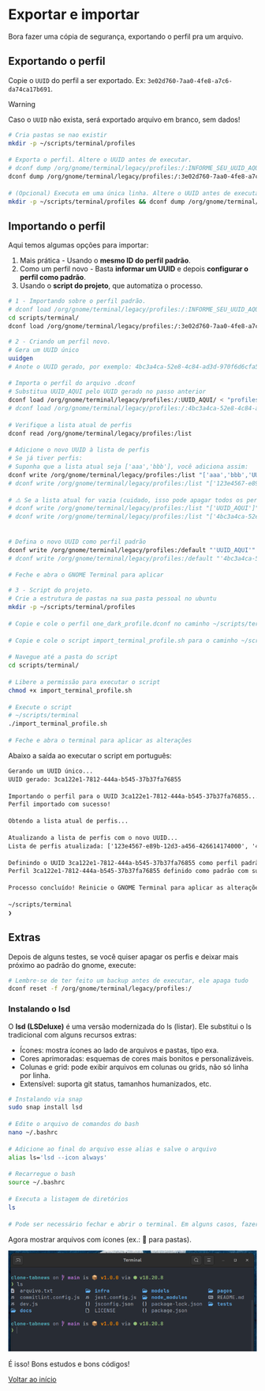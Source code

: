 # Exportar e importar

Bora fazer uma cópia de segurança, exportando o perfil pra um arquivo.

## Exportando o perfil

Copie o `UUID` do perfil a ser exportado. Ex: `3e02d760-7aa0-4fe8-a7c6-da74ca17b691`.

> [!WARNING]
>  
> Caso o `UUID` não exista, será exportado arquivo em branco, sem dados!

```bash
# Cria pastas se nao existir
mkdir -p ~/scripts/terminal/profiles

# Exporta o perfil. Altere o UUID antes de executar.
# dconf dump /org/gnome/terminal/legacy/profiles:/:INFORME_SEU_UUID_AQUI_NESSA_PARTE/ > ~/scripts/terminal/profiles/one_dark_profile.dconf
dconf dump /org/gnome/terminal/legacy/profiles:/:3e02d760-7aa0-4fe8-a7c6-da74ca17b691/ > ~/scripts/terminal/profiles/one_dark_profile.dconf

# (Opcional) Executa em uma única linha. Altere o UUID antes de executar.
mkdir -p ~/scripts/terminal/profiles && dconf dump /org/gnome/terminal/legacy/profiles:/:3e02d760-7aa0-4fe8-a7c6-da74ca17b691/ > ~/scripts/terminal/profiles/one_dark_profile.dconf
```

## Importando o perfil

Aqui temos algumas opções para importar:

1. Mais prática - Usando o **mesmo ID do perfil padrão**.
2. Como um perfil novo - Basta **informar um UUID** e depois **configurar o perfil como padrão**.
3. Usando o **script do projeto**, que automatiza o processo.

```bash
# 1 - Importando sobre o perfil padrão. 
# dconf load /org/gnome/terminal/legacy/profiles:/:INFORME_SEU_UUID_AQUI_NESSA_PARTE/ < "profiles/one_dark_profile.dconf"
cd scripts/terminal/
dconf load /org/gnome/terminal/legacy/profiles:/:3e02d760-7aa0-4fe8-a7c6-da74ca17b691/ < "profiles/one_dark_profile.dconf"
```

```bash
# 2 - Criando um perfil novo. 
# Gera um UUID único
uuidgen
# Anote o UUID gerado, por exemplo: 4bc3a4ca-52e8-4c84-ad3d-970f6d6cfa52

# Importa o perfil do arquivo .dconf
# Substitua UUID_AQUI pelo UUID gerado no passo anterior
dconf load /org/gnome/terminal/legacy/profiles:/:UUID_AQUI/ < "profiles/one_dark_profile.dconf"
# dconf load /org/gnome/terminal/legacy/profiles:/:4bc3a4ca-52e8-4c84-ad3d-970f6d6cfa52/ < "profiles/one_dark_profile.dconf"

# Verifique a lista atual de perfis
dconf read /org/gnome/terminal/legacy/profiles:/list

# Adicione o novo UUID à lista de perfis
# Se já tiver perfis:
# Suponha que a lista atual seja ['aaa','bbb'], você adiciona assim:
dconf write /org/gnome/terminal/legacy/profiles:/list "['aaa','bbb','UUID_AQUI']"
# dconf write /org/gnome/terminal/legacy/profiles:/list "['123e4567-e89b-12d3-a456-426614174000','4bc3a4ca-52e8-4c84-ad3d-970f6d6cfa52']"

# ⚠️ Se a lista atual for vazia (cuidado, isso pode apagar todos os perfis atuais):
# dconf write /org/gnome/terminal/legacy/profiles:/list "['UUID_AQUI']"
# dconf write /org/gnome/terminal/legacy/profiles:/list "['4bc3a4ca-52e8-4c84-ad3d-970f6d6cfa52']"


# Defina o novo UUID como perfil padrão
dconf write /org/gnome/terminal/legacy/profiles:/default "'UUID_AQUI'"
# dconf write /org/gnome/terminal/legacy/profiles:/default "'4bc3a4ca-52e8-4c84-ad3d-970f6d6cfa52'"

# Feche e abra o GNOME Terminal para aplicar
```

```bash
# 3 - Script do projeto.
# Crie a estrutura de pastas na sua pasta pessoal no ubuntu
mkdir -p ~/scripts/terminal/profiles

# Copie e cole o perfil one_dark_profile.dconf no caminho ~/scripts/terminal/profiles

# Copie e cole o script import_terminal_profile.sh para o caminho ~/scripts/terminal

# Navegue até a pasta do script
cd scripts/terminal/

# Libere a permissão para executar o script
chmod +x import_terminal_profile.sh

# Execute o script
# ~/scripts/terminal 
./import_terminal_profile.sh

# Feche e abra o terminal para aplicar as alterações
```
Abaixo a saída ao executar o script em português:

```txt
Gerando um UUID único...
UUID gerado: 3ca122e1-7812-444a-b545-37b37fa76855

Importando o perfil para o UUID 3ca122e1-7812-444a-b545-37b37fa76855...
Perfil importado com sucesso!

Obtendo a lista atual de perfis...

Atualizando a lista de perfis com o novo UUID...
Lista de perfis atualizada: ['123e4567-e89b-12d3-a456-426614174000', '4bc3a4ca-52e8-4c84-ad3d-970f6d6cfa52', '3ca122e1-7812-444a-b545-37b37fa76855']

Definindo o UUID 3ca122e1-7812-444a-b545-37b37fa76855 como perfil padrão...
Perfil 3ca122e1-7812-444a-b545-37b37fa76855 definido como padrão com sucesso!

Processo concluído! Reinicie o GNOME Terminal para aplicar as alterações.

~/scripts/terminal 
❯ 
```

## Extras

Depois de alguns testes, se você quiser apagar os perfis e deixar mais próximo ao padrão do gnome, execute:

```bash
# Lembre-se de ter feito um backup antes de executar, ele apaga tudo
dconf reset -f /org/gnome/terminal/legacy/profiles:/
```

### Instalando o lsd

O **lsd (LSDeluxe)** é uma versão modernizada do ls (listar). Ele substitui o ls tradicional com alguns recursos extras:

- Ícones: mostra ícones ao lado de arquivos e pastas, tipo exa.
- Cores aprimoradas: esquemas de cores mais bonitos e personalizáveis.
- Colunas e grid: pode exibir arquivos em colunas ou grids, não só linha por linha.
- Extensível: suporta git status, tamanhos humanizados, etc.

```bash
# Instalando via snap
sudo snap install lsd

# Edite o arquivo de comandos do bash
nano ~/.bashrc

# Adicione ao final do arquivo esse alias e salve o arquivo
alias ls='lsd --icon always'

# Recarregue o bash
source ~/.bashrc

# Executa a listagem de diretórios
ls

# Pode ser necessário fechar e abrir o terminal. Em alguns casos, fazer um novo login.
```

Agora  mostrar arquivos com ícones (ex.: 📁 para pastas).

![Exemplo com lsd](img/gnome-bash-terminal-after.png)

É isso! Bons estudos e bons códigos!

[Voltar ao início](../README.md)